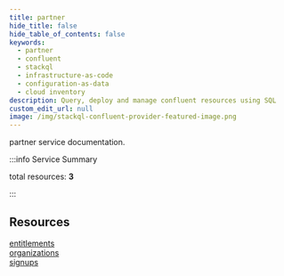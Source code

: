 ```yaml
---
title: partner
hide_title: false
hide_table_of_contents: false
keywords:
  - partner
  - confluent
  - stackql
  - infrastructure-as-code
  - configuration-as-data
  - cloud inventory
description: Query, deploy and manage confluent resources using SQL
custom_edit_url: null
image: /img/stackql-confluent-provider-featured-image.png
---
```


partner service documentation.

:::info Service Summary

<div class="row">
<div class="providerDocColumn">
<span>total resources:&nbsp;<b>3</b></span><br />
</div>
</div>

:::

## Resources
<div class="row">
<div class="providerDocColumn">
<a href="/services/partner/entitlements/">entitlements</a><br />
<a href="/services/partner/organizations/">organizations</a>
</div>
<div class="providerDocColumn">
<a href="/services/partner/signups/">signups</a>
</div>
</div>